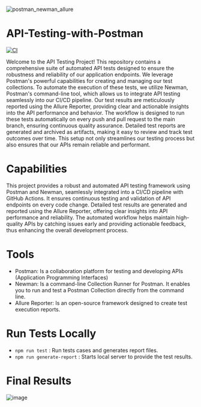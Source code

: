 ![postman_newman_allure](https://github.com/user-attachments/assets/7c4b1026-66e1-40a4-be20-49c9afcf0692)

# API-Testing-with-Postman
[![CI](https://github.com/godpower13/API-Testing-with-Postman/workflows/CI/badge.svg)](https://github.com/godpower13/API-Testing-with-Postman/actions?query=workflow%3ACI)

Welcome to the API Testing Project! This repository contains a comprehensive suite of automated API tests designed to ensure the robustness and reliability of our application endpoints. We leverage Postman's powerful capabilities for creating and managing our test collections. To automate the execution of these tests, we utilize Newman, Postman's command-line tool, which allows us to integrate API testing seamlessly into our CI/CD pipeline. Our test results are meticulously reported using the Allure Reporter, providing clear and actionable insights into the API performance and behavior. The workflow is designed to run these tests automatically on every push and pull request to the main branch, ensuring continuous quality assurance. Detailed test reports are generated and archived as artifacts, making it easy to review and track test outcomes over time. This setup not only streamlines our testing process but also ensures that our APIs remain reliable and performant.

# Capabilities

This project provides a robust and automated API testing framework using Postman and Newman, seamlessly integrated into a CI/CD pipeline with GitHub Actions. It ensures continuous testing and validation of API endpoints on every code change. Detailed test results are generated and reported using the Allure Reporter, offering clear insights into API performance and reliability. The automated workflow helps maintain high-quality APIs by catching issues early and providing actionable feedback, thus enhancing the overall development process.

# Tools

- Postman: Is a collaboration platform for testing and developing APIs (Application Programming Interfaces)
- Newman: Is a command-line Collection Runner for Postman. It enables you to run and test a Postman Collection directly from the command line.
- Allure Reporter: Is an open-source framework designed to create test execution reports.

# Run Tests Locally

- `npm run test` : Run tests cases and generates report files.
- `npm run generate-report` : Starts local server to provide the test results.

# Final Results

![image](https://github.com/user-attachments/assets/dbe6e7ed-9586-4cf2-8ae0-ed91c530df0e)
